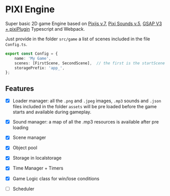 # PIXI Engine

Super basic 2D game Engine based on [Pixijs v.7](https://pixijs.com/), [Pixi Sounds v.5](https://pixijs.io/sound/examples/index.html), [GSAP V3 + pixiPlugin](https://greensock.com/docs/v3/Plugins/PixiPlugin) Typescript and Webpack. 

Just provide in the folder `src/game` a list of scenes included in the file `Config.ts`. 
```typescript
export const Config = {
    name: 'My Game',
    scenes: [FirstScene, SecondScene],  // the first is the startScene
    storagePrefix: 'app_',
};
```

## Features
- [x] Loader manager: all the `.png` and `.jpeg` images, `.mp3` sounds and `.json` files included in the folder `assets` will be pre loaded before the game starts and available during gameplay.
- [x] Sound manager: a map of all the .mp3 resources is available after pre loading
- [x] Scene manager
- [x] Object pool
- [x] Storage in localstorage
- [x] Time Manager + Timers
- [x] Game Logic class for win/lose conditions
- [ ] Scheduler



